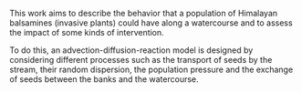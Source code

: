 This work aims to describe the behavior that a population of Himalayan balsamines (invasive plants) could have along a watercourse and to assess the impact of some kinds of intervention.

To do this, an advection-diffusion-reaction model is designed by considering different processes such as the transport of seeds by the stream, their random dispersion, the population pressure and the exchange of seeds between the banks and the watercourse.
